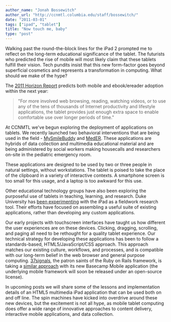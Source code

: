 ```yaml
---
author_name: "Jonah Bossewitch"
author_url: "http://ccnmtl.columbia.edu/staff/bossewitch/"
date: "2011-03-01"
tags: ["ipad", "tablet"]
title: "Now touch me, baby"
type: "post"
---
```


<p>Walking past the round-the-block lines for the iPad 2 prompted me to reflect on the long-term educational significance of the tablet. The futurists who predicted the rise of mobile will most likely claim that these tablets fulfill their vision. Tech pundits insist that this new form-factor goes beyond superficial cosmetics and represents a transformation in computing. What should we make of the hype?</p>

<!--more-->

<p>The <a href="http://wp.nmc.org/horizon2011/">2011 Horizon Report</a> predicts both mobile and ebook/ereader adoption within the next year:</p>

<blockquote>"For more involved web browsing, reading, watching videos, or to use any of the tens of thousands of Internet productivity and lifestyle applications, the tablet provides just enough extra space to enable comfortable use over longer periods of time."</blockquote> 

<p>At <span class="caps">CCNMTL </span>we've begun exploring the deployment of applications on tablets. We recently launched two behavioral interventions that are being used in the field - <a href="http://ccnmtl.columbia.edu/portfolio/medicine_and_health/mysmilebuddy.html">MySmileBuddy</a>  and <a href="http://ccnmtl.columbia.edu">MedER</a>. These applications are hybrids of data collection and multimedia educational material and are being administered by social workers making housecalls and researchers on-site in the pediatric emergency room.</p>

<p>These applications are designed to be used by two or three people in natural settings, without workstations. The tablet is poised to take the place of the clipboard in a variety of interactive contexts. A smartphone screen is too small for this usage, and a laptop is too awkward for this use. </p>

<p>Other educational technology groups have also been exploring the purposeful use of tablets in teaching, learning, and research. Duke University has <a href="http://cit.duke.edu/2011/03/ipadread/">been experimenting</a> with the iPad as a fieldwork research tool.  Their efforts have focused on assembling a useful suite of existing applications, rather than developing any custom applications.  </p>

<p>Our early projects with touchscreen interfaces have taught us how different the user experiences are on these devices. Clicking, dragging, scrolling, and paging all need to be rethought for a quality tablet experience. Our technical strategy for developing these applications has been to follow a standards-based, <span class="caps">HTML5</span>/JavaScript/CSS approach. This approach matches our existing culture, workflows, and processes, and is compatible with our long-term belief in the web browser and general purpose computing. <a href="http://37signals.com/">37signals</a>, the patron saints of the Ruby on Rails framework, is taking a <a href="http://news.ycombinator.com/item?id=2165781">similar approach</a> with its new Basecamp Mobile application (the underlying mobile framework will soon be released under an open-source license).</p>

<p>In upcoming posts we will share some of the lessons and implementation details of an <span class="caps">HTML5 </span>multimedia iPad application that can be used both on and off line. The spin machines have kicked into overdrive around these new devices, but the excitement is not all hype, as mobile tablet computing does offer a wide range of innovative approaches to content delivery, interactive mobile applications,  and data collection.</p>
